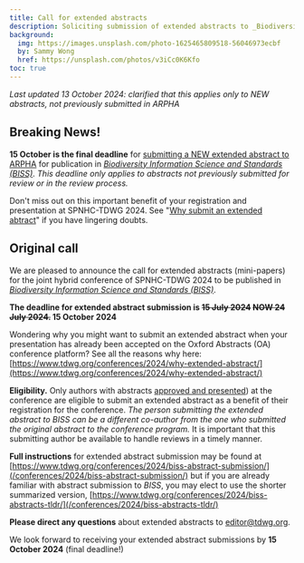 ```yaml
---
title: Call for extended abstracts
description: Soliciting submission of extended abstracts to _Biodiversity Information Science and Standards_ of presentations at SPNHC-TDWG 2024 in Okinawa, Japan, 2–6 September.
background:
  img: https://images.unsplash.com/photo-1625465809518-56046973ecbf
  by: Sammy Wong
  href: https://unsplash.com/photos/v3iCc0K6Kfo
toc: true
---
```


_Last updated 13 October 2024: clarified that this applies only to NEW abstracts, not previously submitted in ARPHA_ 


## Breaking News!

**15 October is the final deadline** for [submitting a NEW extended abstract to ARPHA](/conferences/2024/biss-abstract-submission/) for publication in [_Biodiversity Information Science and Standards (BISS)_](https://biss.pensoft.net/collection/438/). _This deadline only applies to abstracts not previously submitted for review or in the review process._

Don't miss out on this important benefit of your registration and presentation at SPNHC-TDWG 2024. See "[Why submit an extended abtract](/conferences/2024/why-extended-abstract/)" if you have lingering doubts.


## Original call

We are pleased to announce the call for extended abstracts (mini-papers) for the joint hybrid conference of SPNHC-TDWG 2024 to be published in [_Biodiversity Information Science and Standards (BISS)_](https://biss.pensoft.net/collection/438/). 

**The deadline for extended abstract submission is ~~15 July 2024~~ ~~NOW 24 July 2024.~~ 15 October 2024**

Wondering why you might want to submit an extended abstract when your presentation has already been accepted on the Oxford Abstracts (OA) conference platform?  See all the reasons why here: [https://www.tdwg.org/conferences/2024/why-extended-abstract/](https://www.tdwg.org/conferences/2024/why-extended-abstract/) 

**Eligibility.** Only authors with abstracts [approved and presented](/conferences/2024/#abstracts-submitted-to-oxford-abstracts)) at the conference are eligible to submit an extended abstract as a benefit of their registration for the conference. _The person submitting the extended abstract to BISS can be a different co-author from the one who submitted the original abstract to the conference program._ It is important that this submitting author be available to handle reviews in a timely manner.

**Full instructions** for extended abstract submission may be found at [https://www.tdwg.org/conferences/2024/biss-abstract-submission/](/conferences/2024/biss-abstract-submission/) but if you are already familiar with abstract submission to _BISS_, you may elect to use the shorter summarized version, [https://www.tdwg.org/conferences/2024/biss-abstracts-tldr/](/conferences/2024/biss-abstracts-tldr/) 

**Please direct any questions** about extended abstracts to [editor@tdwg.org](mailto:editor@tdwg.org).

We look forward to receiving your extended abstract submissions by **15 October 2024** (final deadline!)
